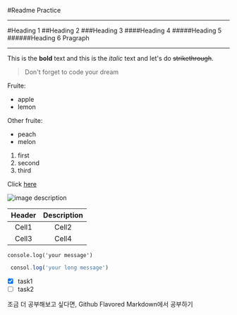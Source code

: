 <!--Heading-->
#Readme Practice
___
#Heading 1
##Heading 2
###Heading 3
####Heading 4
#####Heading 5
######Heading 6
Pragraph

<!--Line-->
___

<!--Text attributes-->
This is the **bold** text and this
is the *italic* text and let's do
~~strikethrough~~.

<!--Quote-->
> Don't forget to code your dream

<!--bullet list-->
Fruite:
* apple
* lemon

Other fruite:
- peach
- melon

<!--Numbered list-->
1. first
2. second
3. third

<!--Link-->
Click [here](http://www.naver.com/)

<!--Image-->
![image description](https://i.pinimg.com/736x/12/38/f2/1238f24679c9585c0e68783a90d71a92.jpg)

<!--Table-->
|Header|Description|
|:--:|:--:|
|Cell1|Cell2|
|Cell3|Cell4|

<!--Code-->
`console.log('your message')`
```js <!-- 여기에 코드이름 적으면 예쁘게 적용됨 :)-->
 consol.log('your long message') 
 ```


 <!--Task list-->
 - [x] task1
 - [ ] task2

 조금 더 공부해보고 싶다면, Github Flavored Markdown에서 공부하기
